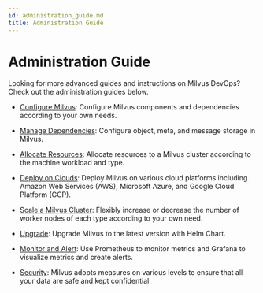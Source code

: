 ```yaml
---
id: administration_guide.md
title: Administration Guide
---
```


# Administration Guide

Looking for more advanced guides and instructions on Milvus DevOps? Check out the administration guides below.

- [Configure Milvus](configure_milvus.md): Configure Milvus components and dependencies according to your own needs.

- [Manage Dependencies](manage_dependencies.md): Configure object, meta, and message storage in Milvus. 

- [Allocate Resources](allocate.md): Allocate resources to a Milvus cluster according to the machine workload and type.

- [Deploy on Clouds](deploy_on_clouds.md): Deploy Milvus on various cloud platforms including Amazon Web Services (AWS), Microsoft Azure, and Google Cloud Platform (GCP).

- [Scale a Milvus Cluster](scaleout.md):  Flexibly increase or decrease the number of worker nodes of each type according to your own need.

- [Upgrade](upgrade.md): Upgrade Milvus to the latest version with Helm Chart.

- [Monitor and Alert](monitor_and_alert.md): Use Prometheus to monitor metrics and Grafana to visualize metrics and create alerts.

- [Security](security.md): Milvus adopts measures on various levels to ensure that all your data are safe and kept confidential. 

